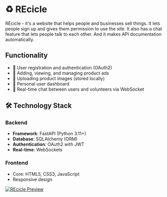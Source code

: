 # ♻️ REcicle 
REcicle - it's a website that helps people and businesses sell things. It lets people sign up and gives them permission to use the site. It also has a chat feature that lets people talk to each other. And it makes API documentation automatically.

##  Functionality

- 🌿  User registration and authentication (OAuth2)
- 🌿  Adding, viewing, and managing product ads
- 🌿  Uploading product images (stored locally)
- 🌿  Personal user dashboard
- 🌿  Real-time chat between users and volunteers via WebSocket

## 🛠️ Technology Stack

### Backend
- **Framework**: FastAPI (Python 3.11+)
- **Database**: SQLAlchemy (ORM)
- **Authentication**: OAuth2 with JWT
- **Real-time**: WebSockets

### Frontend
- Core: HTML5, CSS3, JavaScript
- Responsive design

[![REcicle Preview](https://i.postimg.cc/4yXFNC14/image-1.jpg)](https://postimg.cc/XGDgQzht)
